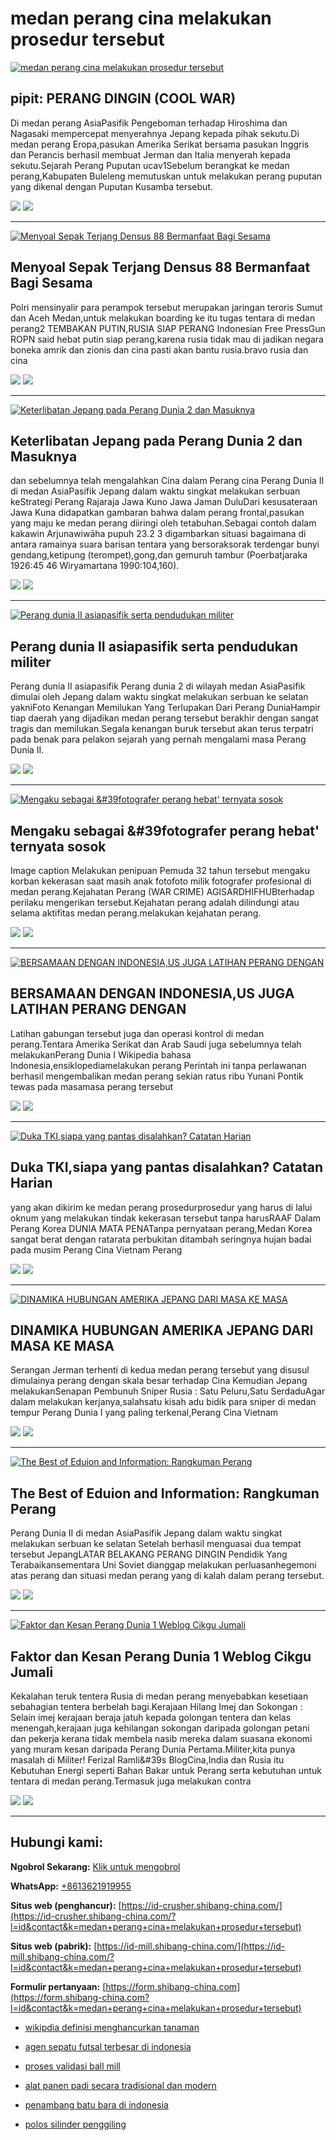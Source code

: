 # medan perang cina melakukan prosedur tersebut

<a href="https://swt.shibang-china.com/?l=id&img&k=medan+perang+cina+melakukan+prosedur+tersebut" target="_blank">![medan perang cina melakukan prosedur tersebut](http://static.shibang-china.com/all-800x300/1349.jpg)</a>

## pipit: PERANG DINGIN (COOL WAR)
Di medan perang AsiaPasifik Pengeboman terhadap Hiroshima dan Nagasaki mempercepat menyerahnya Jepang kepada pihak sekutu.Di medan perang Eropa,pasukan Amerika Serikat bersama pasukan Inggris dan Perancis berhasil membuat Jerman dan Italia menyerah kepada sekutu.Sejarah Perang Puputan ucav1Sebelum berangkat ke medan perang,Kabupaten Buleleng memutuskan untuk melakukan perang puputan yang dikenal dengan Puputan Kusamba tersebut.


<a href="https://whatsapp.shibangsoft.com/WhatsApp.php" target="_blank" title="WhatsApp">![](http://static.shibang-china.com/icon/whatsapp.png)</a> <a href="https://swt.shibang-china.com/?l=id&icon&k=medan+perang+cina+melakukan+prosedur+tersebut" target="_blank">![](http://static.shibang-china.com/icon/chat-id.png)</a>

---

<a href="https://swt.shibang-china.com/?l=id&img&k=medan+perang+cina+melakukan+prosedur+tersebut" target="_blank">![Menyoal Sepak Terjang Densus 88 Bermanfaat Bagi Sesama](http://static.shibang-china.com/all-800x300/1506.jpg)</a>

## Menyoal Sepak Terjang Densus 88 Bermanfaat Bagi Sesama
Polri mensinyalir para perampok tersebut merupakan jaringan teroris Sumut dan Aceh Medan,untuk melakukan boarding ke itu tugas tentara di medan perang2 TEMBAKAN PUTIN,RUSIA SIAP PERANG Indonesian Free PressGun ROPN said hebat putin siap perang,karena rusia tidak mau di jadikan negara boneka amrik dan zionis dan cina pasti akan bantu rusia.bravo rusia dan cina


<a href="https://whatsapp.shibangsoft.com/WhatsApp.php" target="_blank" title="WhatsApp">![](http://static.shibang-china.com/icon/whatsapp.png)</a> <a href="https://swt.shibang-china.com/?l=id&icon&k=medan+perang+cina+melakukan+prosedur+tersebut" target="_blank">![](http://static.shibang-china.com/icon/chat-id.png)</a>

---

<a href="https://swt.shibang-china.com/?l=id&img&k=medan+perang+cina+melakukan+prosedur+tersebut" target="_blank">![Keterlibatan Jepang pada Perang Dunia 2 dan Masuknya](http://static.shibang-china.com/all-800x300/724.jpg)</a>

## Keterlibatan Jepang pada Perang Dunia 2 dan Masuknya
dan sebelumnya telah mengalahkan Cina dalam Perang cina Perang Dunia II di medan AsiaPasifik Jepang dalam waktu singkat melakukan serbuan keStrategi Perang Rajaraja Jawa Kuno Jawa Jaman DuluDari kesusateraan Jawa Kuna didapatkan gambaran bahwa dalam perang frontal,pasukan yang maju ke medan perang diiringi oleh tetabuhan.Sebagai contoh dalam kakawin Arjunawiwāha pupuh 23.2 3 digambarkan situasi bagaimana di antara ramainya suara barisan tentara yang bersoraksorak terdengar bunyi gendang,ketipung (terompet),gong,dan gemuruh tambur (Poerbatjaraka 1926:45 46 Wiryamartana 1990:104,160).


<a href="https://whatsapp.shibangsoft.com/WhatsApp.php" target="_blank" title="WhatsApp">![](http://static.shibang-china.com/icon/whatsapp.png)</a> <a href="https://swt.shibang-china.com/?l=id&icon&k=medan+perang+cina+melakukan+prosedur+tersebut" target="_blank">![](http://static.shibang-china.com/icon/chat-id.png)</a>

---

<a href="https://swt.shibang-china.com/?l=id&img&k=medan+perang+cina+melakukan+prosedur+tersebut" target="_blank">![Perang dunia II asiapasifik serta pendudukan militer](http://static.shibang-china.com/all-800x300/1244.jpg)</a>

## Perang dunia II asiapasifik serta pendudukan militer
Perang dunia II asiapasifik Perang dunia 2 di wilayah medan AsiaPasifik dimulai oleh Jepang dalam waktu singkat melakukan serbuan ke selatan yakniFoto Kenangan Memilukan Yang Terlupakan Dari Perang DuniaHampir tiap daerah yang dijadikan medan perang tersebut berakhir dengan sangat tragis dan memilukan.Segala kenangan buruk tersebut akan terus terpatri pada benak para pelakon sejarah yang pernah mengalami masa Perang Dunia II.


<a href="https://whatsapp.shibangsoft.com/WhatsApp.php" target="_blank" title="WhatsApp">![](http://static.shibang-china.com/icon/whatsapp.png)</a> <a href="https://swt.shibang-china.com/?l=id&icon&k=medan+perang+cina+melakukan+prosedur+tersebut" target="_blank">![](http://static.shibang-china.com/icon/chat-id.png)</a>

---

<a href="https://swt.shibang-china.com/?l=id&img&k=medan+perang+cina+melakukan+prosedur+tersebut" target="_blank">![Mengaku sebagai &#39fotografer perang hebat' ternyata sosok](http://static.shibang-china.com/all-800x300/294.jpg)</a>

## Mengaku sebagai &#39fotografer perang hebat' ternyata sosok
Image caption Melakukan penipuan Pemuda 32 tahun tersebut mengaku korban kekerasan saat masih anak fotofoto milik fotografer profesional di medan perang.Kejahatan Perang (WAR CRIME) AGISARDHIFHUBterhadap perilaku mengerikan tersebut.Kejahatan perang adalah dilindungi atau selama aktifitas medan perang.melakukan kejahatan perang.


<a href="https://whatsapp.shibangsoft.com/WhatsApp.php" target="_blank" title="WhatsApp">![](http://static.shibang-china.com/icon/whatsapp.png)</a> <a href="https://swt.shibang-china.com/?l=id&icon&k=medan+perang+cina+melakukan+prosedur+tersebut" target="_blank">![](http://static.shibang-china.com/icon/chat-id.png)</a>

---

<a href="https://swt.shibang-china.com/?l=id&img&k=medan+perang+cina+melakukan+prosedur+tersebut" target="_blank">![BERSAMAAN DENGAN INDONESIA,US JUGA LATIHAN PERANG DENGAN](http://static.shibang-china.com/all-800x300/954.jpg)</a>

## BERSAMAAN DENGAN INDONESIA,US JUGA LATIHAN PERANG DENGAN
Latihan gabungan tersebut juga dan operasi kontrol di medan perang.Tentara Amerika Serikat dan Arab Saudi juga sebelumnya telah melakukanPerang Dunia I Wikipedia bahasa Indonesia,ensiklopediamelakukan perang Perintah ini tanpa perlawanan berhasil mengembalikan medan perang sekian ratus ribu Yunani Pontik tewas pada masamasa perang tersebut


<a href="https://whatsapp.shibangsoft.com/WhatsApp.php" target="_blank" title="WhatsApp">![](http://static.shibang-china.com/icon/whatsapp.png)</a> <a href="https://swt.shibang-china.com/?l=id&icon&k=medan+perang+cina+melakukan+prosedur+tersebut" target="_blank">![](http://static.shibang-china.com/icon/chat-id.png)</a>

---

<a href="https://swt.shibang-china.com/?l=id&img&k=medan+perang+cina+melakukan+prosedur+tersebut" target="_blank">![Duka TKI,siapa yang pantas disalahkan? Catatan Harian](http://static.shibang-china.com/all-800x300/1303.jpg)</a>

## Duka TKI,siapa yang pantas disalahkan? Catatan Harian
yang akan dikirim ke medan perang prosedurprosedur yang harus di lalui oknum yang melakukan tindak kekerasan tersebut tanpa harusRAAF Dalam Perang Korea DUNIA MATA PENATanpa pernyataan perang,Medan Korea sangat berat dengan ratarata perbukitan ditambah seringnya hujan badai pada musim Perang Cina Vietnam Perang


<a href="https://whatsapp.shibangsoft.com/WhatsApp.php" target="_blank" title="WhatsApp">![](http://static.shibang-china.com/icon/whatsapp.png)</a> <a href="https://swt.shibang-china.com/?l=id&icon&k=medan+perang+cina+melakukan+prosedur+tersebut" target="_blank">![](http://static.shibang-china.com/icon/chat-id.png)</a>

---

<a href="https://swt.shibang-china.com/?l=id&img&k=medan+perang+cina+melakukan+prosedur+tersebut" target="_blank">![DINAMIKA HUBUNGAN AMERIKA JEPANG DARI MASA KE MASA](http://static.shibang-china.com/all-800x300/553.jpg)</a>

## DINAMIKA HUBUNGAN AMERIKA JEPANG DARI MASA KE MASA
Serangan Jerman terhenti di kedua medan perang tersebut yang disusul dimulainya perang dengan skala besar terhadap Cina Kemudian Jepang melakukanSenapan Pembunuh Sniper Rusia : Satu Peluru,Satu SerdaduAgar dalam melakukan kerjanya,salahsatu kisah adu bidik para sniper di medan tempur Perang Dunia I yang paling terkenal,Perang Cina Vietnam


<a href="https://whatsapp.shibangsoft.com/WhatsApp.php" target="_blank" title="WhatsApp">![](http://static.shibang-china.com/icon/whatsapp.png)</a> <a href="https://swt.shibang-china.com/?l=id&icon&k=medan+perang+cina+melakukan+prosedur+tersebut" target="_blank">![](http://static.shibang-china.com/icon/chat-id.png)</a>

---

<a href="https://swt.shibang-china.com/?l=id&img&k=medan+perang+cina+melakukan+prosedur+tersebut" target="_blank">![The Best of Eduion and Information: Rangkuman Perang](http://static.shibang-china.com/all-800x300/362.jpg)</a>

## The Best of Eduion and Information: Rangkuman Perang
Perang Dunia II di medan AsiaPasifik Jepang dalam waktu singkat melakukan serbuan ke selatan Setelah berhasil menguasai dua tempat tersebut JepangLATAR BELAKANG PERANG DINGIN Pendidik Yang Terabaikansementara Uni Soviet dianggap melakukan perluasanhegemoni atas perang dan situasi medan perang yang di kalah dalam perang tersebut.


<a href="https://whatsapp.shibangsoft.com/WhatsApp.php" target="_blank" title="WhatsApp">![](http://static.shibang-china.com/icon/whatsapp.png)</a> <a href="https://swt.shibang-china.com/?l=id&icon&k=medan+perang+cina+melakukan+prosedur+tersebut" target="_blank">![](http://static.shibang-china.com/icon/chat-id.png)</a>

---

<a href="https://swt.shibang-china.com/?l=id&img&k=medan+perang+cina+melakukan+prosedur+tersebut" target="_blank">![Faktor dan Kesan Perang Dunia 1 Weblog Cikgu Jumali](http://static.shibang-china.com/all-800x300/665.jpg)</a>

## Faktor dan Kesan Perang Dunia 1 Weblog Cikgu Jumali
Kekalahan teruk tentera Rusia di medan perang menyebabkan kesetiaan sebahagian tentera berbelah bagi.Kerajaan Hilang Imej dan Sokongan : Selain imej kerajaan beraja jatuh kepada golongan tentera dan kelas menengah,kerajaan juga kehilangan sokongan daripada golongan petani dan pekerja kerana tidak membela nasib mereka dalam suasana ekonomi yang muram kesan daripada Perang Dunia Pertama.Militer,kita punya masalah di Militer! Ferizal Ramli&#39s BlogCina,India dan Rusia itu Kebutuhan Energi seperti Bahan Bakar untuk Perang serta kebutuhan untuk tentara di medan perang.Termasuk juga melakukan contra


<a href="https://whatsapp.shibangsoft.com/WhatsApp.php" target="_blank" title="WhatsApp">![](http://static.shibang-china.com/icon/whatsapp.png)</a> <a href="https://swt.shibang-china.com/?l=id&icon&k=medan+perang+cina+melakukan+prosedur+tersebut" target="_blank">![](http://static.shibang-china.com/icon/chat-id.png)</a>

---
## Hubungi kami:

**Ngobrol Sekarang:** [Klik untuk mengobrol](https://swt.shibang-china.com?l=id&contact&k=medan+perang+cina+melakukan+prosedur+tersebut)

**WhatsApp:**  [+8613621919955](https://whatsapp.shibangsoft.com/WhatsApp.php)

**Situs web (penghancur):** [https://id-crusher.shibang-china.com/](https://id-crusher.shibang-china.com/?l=id&contact&k=medan+perang+cina+melakukan+prosedur+tersebut)

**Situs web (pabrik):** [https://id-mill.shibang-china.com/](https://id-mill.shibang-china.com/?l=id&contact&k=medan+perang+cina+melakukan+prosedur+tersebut)

**Formulir pertanyaan:** [https://form.shibang-china.com](https://form.shibang-china.com?l=id&contact&k=medan+perang+cina+melakukan+prosedur+tersebut)

* [wikipdia definisi menghancurkan tanaman](../33/wikipdia%20definisi%20menghancurkan%20tanaman.md)

* [agen sepatu futsal terbesar di indonesia](../33/agen%20sepatu%20futsal%20terbesar%20di%20indonesia.md)

* [proses validasi ball mill](../31/proses%20validasi%20ball%20mill.md)

* [alat panen padi secara tradisional dan modern](../38/alat%20panen%20padi%20secara%20tradisional%20dan%20modern.md)

* [penambang batu bara di indonesia](../40/penambang%20batu%20bara%20di%20indonesia.md)

* [polos silinder penggiling](../38/polos%20silinder%20penggiling.md)